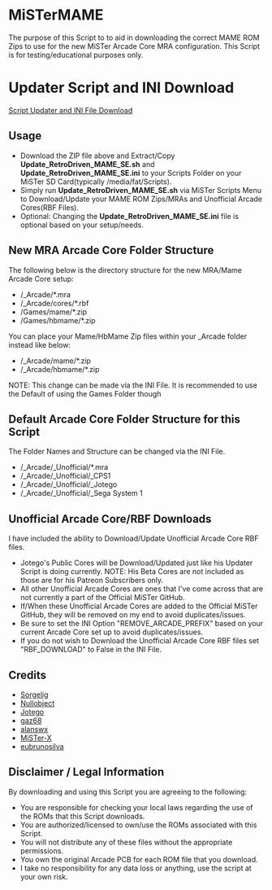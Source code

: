 # MiSTerMAME
The purpose of this Script to to aid in downloading the correct MAME ROM Zips to use for the new MiSTer Arcade Core MRA configuration. This Script is for testing/educational purposes only.

# Updater Script and INI Download

<a href="https://github.com/RetroDriven/MiSTerMAME/archive/1.2.zip"> Script Updater and INI File Download </a>

## Usage ##
* Download the ZIP file above and Extract/Copy <b>Update_RetroDriven_MAME_SE.sh</b> and <b>Update_RetroDriven_MAME_SE.ini</b> to your Scripts Folder on your MiSTer SD Card(typically /media/fat/Scripts).
* Simply run <b>Update_RetroDriven_MAME_SE.sh</b> via MiSTer Scripts Menu to Download/Update your MAME ROM Zips/MRAs and Unofficial Arcade Cores(RBF Files).
* Optional: Changing the <b>Update_RetroDriven_MAME_SE.ini</b> file is optional based on your setup/needs.

## New MRA Arcade Core Folder Structure ##
The following below is the directory structure for the new MRA/Mame Arcade Core setup: 

* /_Arcade/*.mra
* /_Arcade/cores/*.rbf
* /Games/mame/*.zip 
* /Games/hbmame/*.zip

You can place your Mame/HbMame Zip files within your _Arcade folder instead like below:

* /_Arcade/mame/*.zip
* /_Arcade/hbmame/*.zip

NOTE: This change can be made via the INI File. It is recommended to use the Default of using the Games Folder though

## Default Arcade Core Folder Structure for this Script ##
The Folder Names and Structure can be changed via the INI File.

* /_Arcade/_Unofficial/*.mra
* /_Arcade/_Unofficial/_CPS1
* /_Arcade/_Unofficial/_Jotego
* /_Arcade/_Unofficial/_Sega System 1

## Unofficial Arcade Core/RBF Downloads ##
I have included the ability to Download/Update Unofficial Arcade Core RBF files.

* Jotego's Public Cores will be Download/Updated just like his Updater Script is doing currently. NOTE: His Beta Cores are not included as those are for his Patreon Subscribers only.
* All other Unofficial Arcade Cores are ones that I've come across that are not currently a part of the Official MiSTer GitHub.
* If/When these Unofficial Arcade Cores are added to the Official MiSTer GitHub, they will be removed on my end to avoid duplicates/issues.
* Be sure to set the INI Option "REMOVE_ARCADE_PREFIX" based on your current Arcade Core set up to avoid duplicates/issues. 
* If you do not wish to Download the Unofficial Arcade Core RBF files set "RBF_DOWNLOAD" to False in the INI File.

## Credits ##
* <a href="https://github.com/MiSTer-devel/Main_MiSTer/wiki">Sorgelig</a>
* <a href="https://github.com/nullobject">Nullobject</a>
* <a href="https://github.com/jotego">Jotego</a>
* <a href="https://github.com/gaz68">gaz68</a>
* <a href="https://github.com/alanswx">alanswx</a>
* <a href="https://github.com/MrX-8B">MiSTer-X</a>
* <a href="https://github.com/MiSTer-devel/MRA-Alternatives_MiSTer">eubrunosilva</a>

## Disclaimer / Legal Information
By downloading and using this Script you are agreeing to the following:

* You are responsible for checking your local laws regarding the use of the ROMs that this Script downloads.
* You are authorized/licensed to own/use the ROMs associated with this Script.
* You will not distribute any of these files without the appropriate permissions.
* You own the original Arcade PCB for each ROM file that you download.
* I take no responsibility for any data loss or anything, use the script at your own risk.
